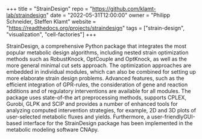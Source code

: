 +++
title = "StrainDesign"
repo = "https://github.com/klamt-lab/straindesign"
date = "2022-05-31T12:00:00"
owner = "Philipp Schneider, Steffen Klamt"
website = "https://readthedocs.org/projects/straindesign"
tags = ["strain-design", "visualization", "cell-factories"]
+++

StrainDesign, a comprehensive Python package that integrates the most popular 
metabolic design algorithms, including nested strain optimization methods such 
as RobustKnock, OptCouple and OptKnock, as well as the more general minimal cut 
sets approach. The optimization approaches are embedded in individual modules, 
which can also be combined for setting up more elaborate strain design problems. 
Advanced features, such as the efficient integration of GPR-rules, the consideration 
of gene and reaction additions and of regulatory interventions are available for all
modules. The package uses state-of-the art preprocessing methods, supports CPLEX,
Gurobi, GLPK and SCIP and provides a number of enhanced tools for analyzing computed 
intervention strategies, for example, 2D and 3D plots of user-selected metabolic 
fluxes and yields. Furthermore, a user-friendlyGUI-based interface for the 
StrainDesign package has been implemented in the metabolic modeling software CNApy. 
